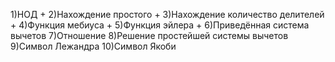 1)НОД +
2)Нахождение простого +
3)Нахождение количество делителей +
4)Функция мебиуса +
5)Функция эйлера +
6)Приведённая система вычетов
7)Отношение
8)Решение простейшей системы вычетов
9)Символ Лежандра
10)Символ Якоби
